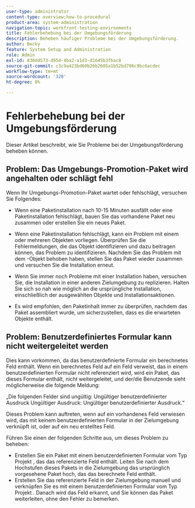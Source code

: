 ```yaml
---
user-type: administrator
content-type: overview;how-to-procedural
product-area: system-administration
navigation-topic: workfront-testing-environments
title: Fehlerbehebung bei der Umgebungsförderung
description: Beheben häufiger Probleme bei der Umgebungsförderung.
author: Becky
feature: System Setup and Administration
role: Admin
exl-id: 830dd573-d954-4ba2-a1d3-d1645b3fbac8
source-git-commit: c3c9a423bd60b26b2605a1b52bd706c9bc6acdec
workflow-type: tm+mt
source-wordcount: '328'
ht-degree: 0%

---
```


# Fehlerbehebung bei der Umgebungsförderung

Dieser Artikel beschreibt, wie Sie Probleme bei der Umgebungsförderung beheben können.

## Problem: Das Umgebungs-Promotion-Paket wird angehalten oder schlägt fehl

Wenn Ihr Umgebungs-Promotion-Paket wartet oder fehlschlägt, versuchen Sie Folgendes:

* Wenn eine Paketinstallation nach 10-15 Minuten ausfällt oder eine Paketinstallation fehlschlägt, bauen Sie das vorhandene Paket neu zusammen oder erstellen Sie ein neues Paket.

* Wenn eine Paketinstallation fehlschlägt, kann ein Problem mit einem oder mehreren Objekten vorliegen. Überprüfen Sie die Fehlermeldungen, die das Objekt identifizieren und dazu beitragen können, das Problem zu identifizieren. Nachdem Sie das Problem mit dem -Objekt behoben haben, stellen Sie das Paket wieder zusammen und versuchen Sie die Installation erneut.

* Wenn Sie immer noch Probleme mit einer Installation haben, versuchen Sie, die Installation in einer anderen Zielumgebung zu replizieren. Halten Sie sich so nah wie möglich an die ursprüngliche Installation, einschließlich der ausgewählten Objekte und Installationsaktionen.

* Es wird empfohlen, den Paketinhalt immer zu überprüfen, nachdem das Paket assembliert wurde, um sicherzustellen, dass es die erwarteten Objekte enthält.


## Problem: Benutzerdefiniertes Formular kann nicht weitergeleitet werden

Dies kann vorkommen, da das benutzerdefinierte Formular ein berechnetes Feld enthält. Wenn ein berechnetes Feld auf ein Feld verweist, das in einem benutzerdefinierten Formular nicht referenziert wird, wird ein Paket, das dieses Formular enthält, nicht weitergeleitet, und der/die Benutzende sieht möglicherweise die folgende Meldung:

„Die folgenden Felder sind ungültig: Ungültiger benutzerdefinierter Ausdruck Ungültiger Ausdruck: Ungültiger benutzerdefinierter Ausdruck.“

Dieses Problem kann auftreten, wenn auf ein vorhandenes Feld verwiesen wird, das mit keinem benutzerdefinierten Formular in der Zielumgebung verknüpft ist, oder auf ein neu erstelltes Feld.

Führen Sie einen der folgenden Schritte aus, um dieses Problem zu beheben:

* Erstellen Sie ein Paket mit einem benutzerdefinierten Formular vom Typ Projekt , das das referenzierte Feld enthält. Leiten Sie nach dem Hochstufen dieses Pakets in die Zielumgebung das ursprünglich vorgesehene Paket hoch, das das berechnete Feld enthält.
* Erstellen Sie das referenzierte Feld in der Zielumgebung manuell und verknüpfen Sie es mit einem benutzerdefinierten Formular vom Typ Projekt . Danach wird das Feld erkannt, und Sie können das Paket weiterleiten, ohne den Fehler zu bemerken.
